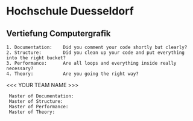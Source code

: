 
#                      Hochschule Duesseldorf                  
                                                              
##                     Vertiefung Computergrafik                


    1. Documentation:    Did you comment your code shortly but clearly?
    2. Structure:        Did you clean up your code and put everything into the right bucket?
    3. Performance:      Are all loops and everything inside really necessary?
    4. Theory:           Are you going the right way?

<<< YOUR TEAM NAME >>>

     Master of Documentation:
     Master of Structure:
     Master of Performance:
     Master of Theory:
